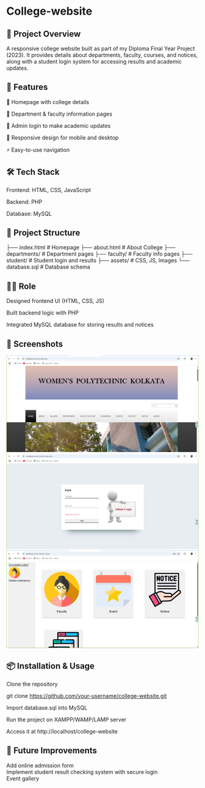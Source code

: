 # College-website
<h2><b>📌 Project Overview</b></h2>

A responsive college website built as part of my Diploma Final Year Project (2023).
It provides details about departments, faculty, courses, and notices, along with a student login system for accessing results and academic updates.

<h2><b>🚀 Features</b></h2>

📑 Homepage with college details

🏫 Department & faculty information pages

🔐 Admin login to make academic updates

📲 Responsive design for mobile and desktop

⚡ Easy-to-use navigation

<h2><b>🛠️ Tech Stack</b></h2>

Frontend: HTML, CSS, JavaScript

Backend: PHP

Database: MySQL

<h2><b>📂 Project Structure</b></h2>
├── index.html        # Homepage  
├── about.html        # About College  
├── departments/      # Department pages  
├── faculty/          # Faculty info pages  
├── student/          # Student login and results  
├── assets/           # CSS, JS, Images  
└── database.sql      # Database schema

<h2><b>👩‍💻 Role</b></h2>

Designed frontend UI (HTML, CSS, JS)

Built backend logic with PHP

Integrated MySQL database for storing results and notices

<b><h2>📸 Screenshots</h2></b>


![Homepage](images/home.png)<br>
![Login Page](images/login.png)<br>
![admin Page](images/admin.png)

<h2><b>📦 Installation & Usage</b></h2>

Clone the repository

git clone https://github.com/your-username/college-website.git


Import database.sql into MySQL

Run the project on XAMPP/WAMP/LAMP server

Access it at http://localhost/college-website

<h2><b>🔮 Future Improvements</b></h2>

Add online admission form<br>
Implement student result checking system with secure login<br>
Event gallery
